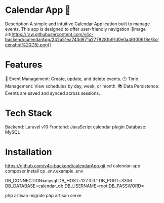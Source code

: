 # Calendar App 📅
Description
A simple and intuitive Calendar Application built to manage events. This app is designed to offer user-friendly navigation
![image alt(https://raw.githubusercontent.com/v4c-backend/calendarApp/242a51ea743d671a277828fb91d0e0a46f00618e/Screenshot%20(15).png)]
# Features
📆 Event Management: Create, update, and delete events.
🕒 Time Management: View schedules by day, week, or month.
📚 Data Persistence: Events are saved and synced across sessions.

# Tech Stack
Backend: Laravel v10
Frontend: JavaScript calendar plugin
Database: MySQL 

# Installation
https://github.com/v4c-backend/calendarApp.git
cd calendar-app
composer install
cp .env.example .env

DB_CONNECTION=mysql
DB_HOST=127.0.0.1
DB_PORT=3306
DB_DATABASE=calendar_db
DB_USERNAME=root
DB_PASSWORD=

php artisan migrate
php artisan serve
